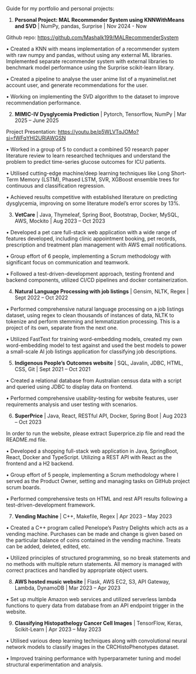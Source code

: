 Guide for my portfolio and personal projects:

1. **Personal Project: MAL Recommender System using KNNWithMeans and SVD** | NumPy, pandas, Surprise | Nov 2024 - Now

Github repo: https://github.com/Mashalk199/MALRecommenderSystem

• Created a KNN with means implementation of a recommender system with raw numpy and pandas, without using any external ML libraries. Implemented separate recommender system with external libraries to benchmark model performance using the Surprise scikit-learn library. 

• Created a pipeline to analyse the user anime list of a myanimelist.net account user, and generate recommendations for the user.

• Working on implementing the SVD algorithm to the dataset to improve recommendation performance.

2. **MIMIC-IV Dysglycemia Prediction** | Pytorch, Tensorflow, NumPy  | Mar 2025 – June 2025

Project Presentation: https://youtu.be/p5WLVTqJOMo?si=fWFqYHI2URlAWGSN

• Worked in a group of 5 to conduct a combined 50 research paper literature review to learn researched
techniques and understand the problem to predict time-series glucose outcomes for ICU patients.

• Utilised cutting-edge machine/deep learning techniques like Long Short-Term Memory (LSTM), Phased LSTM,
SVR, XGBoost ensemble trees for continuous and classification regression.

• Achieved results competitive with established literature on predicting dysglycemia, improving on some
literature model’s error scores by 13%.

3. **VetCare** | Java, Thymeleaf, Spring Boot, Bootstrap, Docker, MySQL, AWS, Mockito | Aug 2023 – Oct 2023

• Developed a pet care full-stack web application with a wide range of features developed, including clinic appointment booking, pet records, prescription and treatment plan management with AWS email notifications.

• Group effort of 6 people, implementing a Scrum methodology with significant focus on communication and
teamwork.

• Followed a test-driven-development approach, testing frontend and backend components, utilized CI/CD
pipelines and docker containerization.

4. **Natural Language Processing with job listings** | Gensim, NLTK, Regex | Sept 2022 – Oct 2022

• Performed comprehensive natural language processing on a job listings dataset, using regex to clean thousands of
instances of data, NLTK to tokenize and perform stemming and lemmatization processing. This is a project of its own, separate from the next one.

• Utilized FastText for training word-embedding models, created my own word-embedding model to test against and
used the best models to power a small-scale AI job listings application for classifying job descriptions.

5. **Indigenous People’s Outcomes website** | SQL, Javalin, JDBC, HTML, CSS, Git | Sept 2021 – Oct 2021

• Created a relational database from Australian census data with a script and queried using JDBC to display data on
frontend.

• Performed comprehensive usability-testing for website features, user requirements analysis and user testing with
scenarios.

6. **SuperPrice** | Java, React, RESTful API, Docker, Spring Boot | Aug 2023 – Oct 2023

In order to run the website, please extract Superprice.zip file and read the README.md file.

• Developed a shopping full-stack web application in Java, SpringBoot, React, Docker and TypeScript. Utilizing a
REST API with React as the frontend and a H2 backend.

• Group effort of 5 people, implementing a Scrum methodology where I served as the Product Owner, setting and
managing tasks on GitHub project scrum boards.

• Performed comprehensive tests on HTML and rest API results following a test-driven-development framework.

7. **Vending Machine** | C++, Makefile, Regex | Apr 2023 – May 2023

• Created a C++ program called Penelope’s Pastry Delights which acts as a vending machine. Purchases can be made and change is given based on the particular balance of coins
contained in the vending machine. Treats can be added, deleted, edited, etc.

• Utilized principles of structured programming, so no break statements and no methods with multiple return
statements. All memory is managed with correct practices and handled by appropriate object users.

8. **AWS hosted music website** | Flask, AWS EC2, S3, API Gateway, Lambda, DynamoDB | Mar 2023 – Apr 2023

• Set up multiple Amazon web services and utilized serverless lambda functions to query data from database from
an API endpoint trigger in the website.

9. **Classifying Histopathelogy Cancer Cell Images** | TensorFlow, Keras, Scikit-Learn | Apr 2023 – May 2023

• Utilised various deep learning techniques along with convolutional neural network models to classify images in
the CRCHistoPhenotypes dataset.

• Improved training performance with hyperparameter tuning and model structural experimentation and
analysis.

